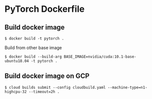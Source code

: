 # PyTorch Dockerfile

## Build docker image

```shell
$ docker build -t pytorch .
```

Build from other base image
```shell
$ docker build --build-arg BASE_IMAGE=nvidia/cuda:10.1-base-ubuntu18.04 -t pytorch .
```

## Build docker image on GCP

```shell
$ cloud builds submit --config cloudbuild.yaml --machine-type=n1-highcpu-32 --timeout=2h .
```


